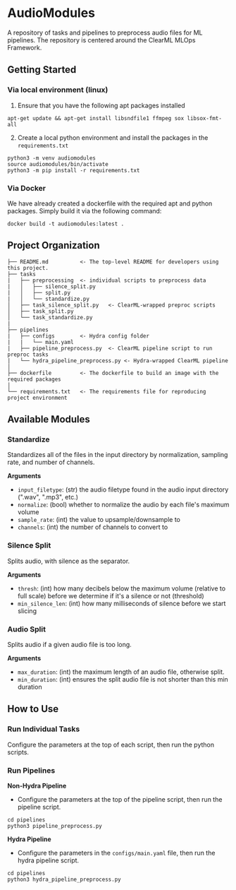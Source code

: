 # AudioModules
A repository of tasks and pipelines to preprocess audio files for ML pipelines. The repository is centered around the ClearML MLOps Framework.

## Getting Started
### Via local environment (linux)
1. Ensure that you have the following apt packages installed
```shell
apt-get update && apt-get install libsndfile1 ffmpeg sox libsox-fmt-all
```

2. Create a local python environment and install the packages in the `requirements.txt`
```shell
python3 -m venv audiomodules
source audiomodules/bin/activate
python3 -m pip install -r requirements.txt
```
### Via Docker
We have already created a dockerfile with the required apt and python packages. Simply build it via the following command:
```shell
docker build -t audiomodules:latest .
```

## Project Organization

    ├── README.md          <- The top-level README for developers using this project.
    ├── tasks
    |   ├── preprocessing  <- individual scripts to preprocess data
    |   │   ├── silence_split.py
    |   │   ├── split.py
    |   │   └── standardize.py
    │   ├── task_silence_split.py   <- ClearML-wrapped preproc scripts
    │   ├── task_split.py
    │   └── task_standardize.py
    |
    ├── pipelines
    |   ├── configs        <- Hydra config folder
    |   |   └── main.yaml
    |   ├── pipeline_preprocess.py  <- ClearML pipeline script to run preproc tasks
    |   └── hydra_pipeline_preprocess.py <- Hydra-wrapped ClearML pipeline
    │
    ├── dockerfile         <- The dockerfile to build an image with the required packages
    │
    └── requirements.txt   <- The requirements file for reproducing project environment


## Available Modules
### Standardize
Standardizes all of the files in the input directory by normalization, sampling rate, and number of channels.

**Arguments**
- `input_filetype`: (str) the audio filetype found in the audio input directory (".wav", ".mp3", etc.)
- `normalize`: (bool) whether to normalize the audio by each file's maximum volume
- `sample_rate`: (int) the value to upsample/downsample to
- `channels`: (int) the number of channels to convert to

### Silence Split
Splits audio, with silence as the separator. 

**Arguments**
- `thresh`: (int) how many decibels below the maximum volume (relative to full scale) before we determine if it's a silence or not (threshold)
- `min_silence_len`: (int) how many milliseconds of silence before we start slicing

### Audio Split
Splits audio if a given audio file is too long.

**Arguments**
- `max_duration`: (int) the maximum length of an audio file, otherwise split.
- `min_duration`: (int) ensures the split audio file is not shorter than this min duration

## How to Use

### Run Individual Tasks
Configure the parameters at the top of each script, then run the python scripts. 

### Run Pipelines

**Non-Hydra Pipeline**
- Configure the parameters at the top of the pipeline script, then run the pipeline script.
```shell
cd pipelines
python3 pipeline_preprocess.py
```

**Hydra Pipeline**
- Configure the parameters in the `configs/main.yaml` file, then run the hydra pipeline script.
```shell
cd pipelines
python3 hydra_pipeline_preprocess.py
```